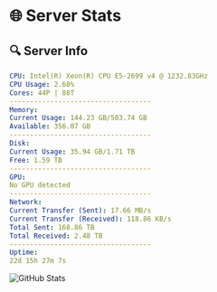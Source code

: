 # 🌐 Server Stats
## 🔍 Server Info
```yaml
CPU: Intel(R) Xeon(R) CPU E5-2699 v4 @ 1232.83GHz
CPU Usage: 2.60%
Cores: 44P | 88T
-----------------------------------
Memory:
Current Usage: 144.23 GB/503.74 GB
Available: 356.07 GB
-----------------------------------
Disk:
Current Usage: 35.94 GB/1.71 TB
Free: 1.59 TB
-----------------------------------
GPU:
No GPU detected
-----------------------------------
Network:
Current Transfer (Sent): 17.66 MB/s
Current Transfer (Received): 118.86 KB/s
Total Sent: 168.86 TB
Total Received: 2.48 TB
-----------------------------------
Uptime:
22d 15h 27m 7s
```
![GitHub Stats](https://img.shields.io/badge/Updated-2025-03-02_14:10:25-blue)